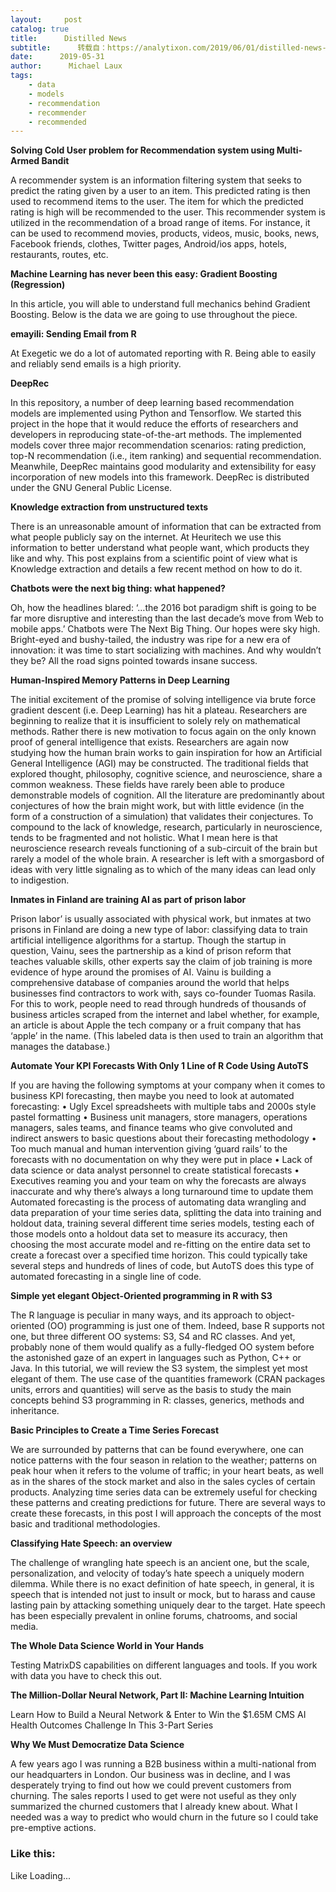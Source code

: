 ```yaml
---
layout:     post
catalog: true
title:      Distilled News
subtitle:      转载自：https://analytixon.com/2019/06/01/distilled-news-1086/
date:      2019-05-31
author:      Michael Laux
tags:
    - data
    - models
    - recommendation
    - recommender
    - recommended
---
```


**Solving Cold User problem for Recommendation system using Multi-Armed Bandit**

A recommender system is an information filtering system that seeks to predict the rating given by a user to an item. This predicted rating is then used to recommend items to the user. The item for which the predicted rating is high will be recommended to the user. This recommender system is utilized in the recommendation of a broad range of items. For instance, it can be used to recommend movies, products, videos, music, books, news, Facebook friends, clothes, Twitter pages, Android/ios apps, hotels, restaurants, routes, etc.

**Machine Learning has never been this easy: Gradient Boosting (Regression)**

In this article, you will able to understand full mechanics behind Gradient Boosting. Below is the data we are going to use throughout the piece.

**emayili: Sending Email from R**

At Exegetic we do a lot of automated reporting with R. Being able to easily and reliably send emails is a high priority.

**DeepRec**

In this repository, a number of deep learning based recommendation models are implemented using Python and Tensorflow. We started this project in the hope that it would reduce the efforts of researchers and developers in reproducing state-of-the-art methods. The implemented models cover three major recommendation scenarios: rating prediction, top-N recommendation (i.e., item ranking) and sequential recommendation. Meanwhile, DeepRec maintains good modularity and extensibility for easy incorporation of new models into this framework. DeepRec is distributed under the GNU General Public License.

**Knowledge extraction from unstructured texts**

There is an unreasonable amount of information that can be extracted from what people publicly say on the internet. At Heuritech we use this information to better understand what people want, which products they like and why. This post explains from a scientific point of view what is Knowledge extraction and details a few recent method on how to do it.

**Chatbots were the next big thing: what happened?**

Oh, how the headlines blared: ‘…the 2016 bot paradigm shift is going to be far more disruptive and interesting than the last decade’s move from Web to mobile apps.’ Chatbots were The Next Big Thing. Our hopes were sky high. Bright-eyed and bushy-tailed, the industry was ripe for a new era of innovation: it was time to start socializing with machines. And why wouldn’t they be? All the road signs pointed towards insane success.

**Human-Inspired Memory Patterns in Deep Learning**

The initial excitement of the promise of solving intelligence via brute force gradient descent (i.e. Deep Learning) has hit a plateau. Researchers are beginning to realize that it is insufficient to solely rely on mathematical methods. Rather there is new motivation to focus again on the only known proof of general intelligence that exists. Researchers are again now studying how the human brain works to gain inspiration for how an Artificial General Intelligence (AGI) may be constructed. The traditional fields that explored thought, philosophy, cognitive science, and neuroscience, share a common weakness. These fields have rarely been able to produce demonstrable models of cognition. All the literature are predominantly about conjectures of how the brain might work, but with little evidence (in the form of a construction of a simulation) that validates their conjectures. To compound to the lack of knowledge, research, particularly in neuroscience, tends to be fragmented and not holistic. What I mean here is that neuroscience research reveals functioning of a sub-circuit of the brain but rarely a model of the whole brain. A researcher is left with a smorgasbord of ideas with very little signaling as to which of the many ideas can lead only to indigestion.

**Inmates in Finland are training AI as part of prison labor**

Prison labor’ is usually associated with physical work, but inmates at two prisons in Finland are doing a new type of labor: classifying data to train artificial intelligence algorithms for a startup. Though the startup in question, Vainu, sees the partnership as a kind of prison reform that teaches valuable skills, other experts say the claim of job training is more evidence of hype around the promises of AI. Vainu is building a comprehensive database of companies around the world that helps businesses find contractors to work with, says co-founder Tuomas Rasila. For this to work, people need to read through hundreds of thousands of business articles scraped from the internet and label whether, for example, an article is about Apple the tech company or a fruit company that has ‘apple’ in the name. (This labeled data is then used to train an algorithm that manages the database.)

**Automate Your KPI Forecasts With Only 1 Line of R Code Using AutoTS**

If you are having the following symptoms at your company when it comes to business KPI forecasting, then maybe you need to look at automated forecasting: • Ugly Excel spreadsheets with multiple tabs and 2000s style pastel formatting • Business unit managers, store managers, operations managers, sales teams, and finance teams who give convoluted and indirect answers to basic questions about their forecasting methodology • Too much manual and human intervention giving ‘guard rails’ to the forecasts with no documentation on why they were put in place • Lack of data science or data analyst personnel to create statistical forecasts • Executives reaming you and your team on why the forecasts are always inaccurate and why there’s always a long turnaround time to update them Automated forecasting is the process of automating data wrangling and data preparation of your time series data, splitting the data into training and holdout data, training several different time series models, testing each of those models onto a holdout data set to measure its accuracy, then choosing the most accurate model and re-fitting on the entire data set to create a forecast over a specified time horizon. This could typically take several steps and hundreds of lines of code, but AutoTS does this type of automated forecasting in a single line of code.

**Simple yet elegant Object-Oriented programming in R with S3**

The R language is peculiar in many ways, and its approach to object-oriented (OO) programming is just one of them. Indeed, base R supports not one, but three different OO systems: S3, S4 and RC classes. And yet, probably none of them would qualify as a fully-fledged OO system before the astonished gaze of an expert in languages such as Python, C++ or Java. In this tutorial, we will review the S3 system, the simplest yet most elegant of them. The use case of the quantities framework (CRAN packages units, errors and quantities) will serve as the basis to study the main concepts behind S3 programming in R: classes, generics, methods and inheritance.

**Basic Principles to Create a Time Series Forecast**

We are surrounded by patterns that can be found everywhere, one can notice patterns with the four season in relation to the weather; patterns on peak hour when it refers to the volume of traffic; in your heart beats, as well as in the shares of the stock market and also in the sales cycles of certain products. Analyzing time series data can be extremely useful for checking these patterns and creating predictions for future. There are several ways to create these forecasts, in this post I will approach the concepts of the most basic and traditional methodologies.

**Classifying Hate Speech: an overview**

The challenge of wrangling hate speech is an ancient one, but the scale, personalization, and velocity of today’s hate speech a uniquely modern dilemma. While there is no exact definition of hate speech, in general, it is speech that is intended not just to insult or mock, but to harass and cause lasting pain by attacking something uniquely dear to the target. Hate speech has been especially prevalent in online forums, chatrooms, and social media.

**The Whole Data Science World in Your Hands**

Testing MatrixDS capabilities on different languages and tools. If you work with data you have to check this out.

**The Million-Dollar Neural Network, Part II: Machine Learning Intuition**

Learn How to Build a Neural Network & Enter to Win the $1.65M CMS AI Health Outcomes Challenge In This 3-Part Series

**Why We Must Democratize Data Science**

A few years ago I was running a B2B business within a multi-national from our headquarters in London. Our business was in decline, and I was desperately trying to find out how we could prevent customers from churning. The sales reports I used to get were not useful as they only summarized the churned customers that I already knew about. What I needed was a way to predict who would churn in the future so I could take pre-emptive actions.

### Like this:

Like Loading...
